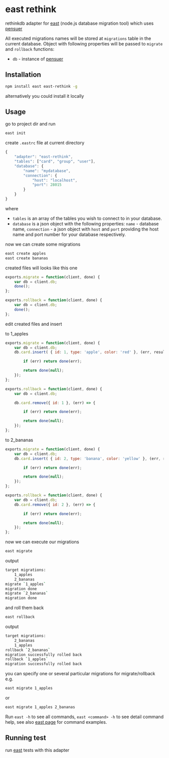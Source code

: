 # east rethink

rethinkdb adapter for [east](https://github.com/okv/east) (node.js database migration tool) which uses 
[pensuer](https://github.com/hueniverse/penseur)

All executed migrations names will be stored at `migrations` table in the
current database. Object with following properties will be passed to `migrate`
and `rollback` functions:

* `db` - instance of [pensuer](https://github.com/hueniverse/penseur)


## Installation

```sh
npm install east east-rethink -g
```

alternatively you could install it locally


## Usage

go to project dir and run

```sh
east init
```

create `.eastrc` file at current directory

```js
{
    "adapter": "east-rethink",
    "tables": ["card", "group", "user"],
    "database": {
        "name": "mydatabase",
        "connection": {
            "host": "localhost",
            "port": 28015
        }
    }
}
```

where 
* `tables` is an array of the tables you wish to connect to in your database.
* `database` is a json object with the following properties: `name` - database name, `connection` - a json object with `host` and `port` providing the host name and port number for your database respectively.

now we can create some migrations

```sh
east create apples
east create bananas
```

created files will looks like this one

```js
exports.migrate = function(client, done) {
    var db = client.db;
    done();
};

exports.rollback = function(client, done) {
    var db = client.db;
    done();
};
```

edit created files and insert  

to 1_apples

```js
exports.migrate = function(client, done) {
    var db = client.db;
    db.card.insert( { id: 1, type: 'apple', color: 'red' }, (err, results) => {

        if (err) return done(err);

        return done(null);
    });
};

exports.rollback = function(client, done) {
    var db = client.db;

    db.card.remove({ id: 1 }, (err) => {

        if (err) return done(err);

        return done(null);
    });
};
```

to 2_bananas

```js
exports.migrate = function(client, done) {
    var db = client.db;
    db.card.insert( { id: 2, type: 'banana', color: 'yellow' }, (err, results) => {

        if (err) return done(err);

        return done(null);
    });
};

exports.rollback = function(client, done) {
    var db = client.db;
    db.card.remove({ id: 2 }, (err) => {

        if (err) return done(err);

        return done(null);
    });
};
```

now we can execute our migrations

```sh
east migrate
```

output

```sh
target migrations:
    1_apples
    2_bananas
migrate `1_apples`
migration done
migrate `2_bananas`
migration done
```

and roll them back

```sh
east rollback
```

output

```sh
target migrations:
    2_bananas
    1_apples
rollback `2_bananas`
migration successfully rolled back
rollback `1_apples`
migration successfully rolled back
```

you can specify one or several particular migrations for migrate/rollback e.g.

```sh
east migrate 1_apples
```

or

```sh
east migrate 1_apples 2_bananas
```

Run `east -h` to see all commands, `east <command> -h` to see detail command help,
see also [east page](https://github.com/okv/east#usage) for command examples.


## Running test

run [east](https://github.com/okv/east#running-test) tests with this adapter
